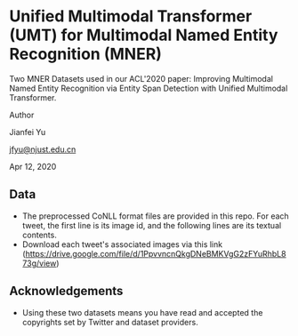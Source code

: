 # Unified Multimodal Transformer (UMT) for Multimodal Named Entity Recognition (MNER)
Two MNER Datasets used in our ACL'2020 paper: Improving Multimodal Named Entity Recognition via Entity Span Detection with Unified Multimodal Transformer.

Author

Jianfei Yu

jfyu@njust.edu.cn

Apr 12, 2020

## Data
- The preprocessed CoNLL format files are provided in this repo. For each tweet, the first line is its image id, and the following lines are its textual contents.
- Download each tweet's associated images via this link (https://drive.google.com/file/d/1PpvvncnQkgDNeBMKVgG2zFYuRhbL873g/view)

## Acknowledgements
- Using these two datasets means you have read and accepted the copyrights set by Twitter and dataset providers.
